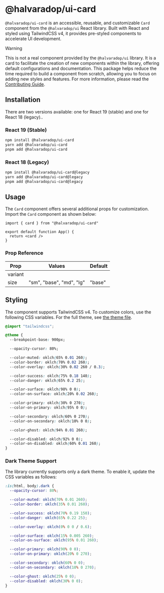 # @halvaradop/ui-card

`@halvaradop/ui-card` is an accessible, reusable, and customizable `Card` component from the `@halvaradop/ui` React library. Built with React and styled using TailwindCSS v4, it provides pre-styled components to accelerate UI development.

> [!WARNING]
> This is not a real component provided by the `@halvaradop/ui` library. It is a card to facilitate the creation of new components within the library, offering default configurations and documentation. This package helps reduce the time required to build a component from scratch, allowing you to focus on adding new styles and features. For more information, please read the [Contributing Guide](https://github.com/halvaradop/ui/blob/master/.github/CONTRIBUTING.md).

## Installation

There are two versions available: one for React 19 (stable) and one for React 18 (legacy)..

### React 19 (Stable)

```bash
npm install @halvaradop/ui-card
yarn add @halvaradop/ui-card
pnpm add @halvaradop/ui-card
```

### React 18 (Legacy)

```bash
npm install @halvaradop/ui-card@legacy
yarn add @halvaradop/ui-card@legacy
pnpm add @halvaradop/ui-card@legacy
```

## Usage

The `Card` component offers several additional props for customization. Import the `Card` component as shown below:

```tsx
import { card } from "@halvaradop/ui-card"

export default function App() {
  return <card />
}
```

### Prop Reference

| Prop    | Values                   | Default |
| ------- | ------------------------ | ------- |
| variant |                          |         |
| size    | "sm", "base", "md", "lg" | "base"  |

## Styling

The component supports TailwindCSS v4. To customize colors, use the following CSS variables. For the full theme, see [the theme file](https://github.com/halvaradop/ui/blob/master/tailwind.css).

```css
@import "tailwindcss";

@theme {
  --breakpoint-base: 900px;

  --opacity-cursor: 80%;

  --color-muted: oklch(65% 0.01 260);
  --color-border: oklch(70% 0.02 260);
  --color-overlay: oklch(30% 0.02 260 / 0.3);

  --color-success: oklch(75% 0.18 140);
  --color-danger: oklch(65% 0.2 25);

  --color-surface: oklch(98% 0 0);
  --color-on-surface: oklch(20% 0.02 260);

  --color-primary: oklch(30% 0 270);
  --color-on-primary: oklch(95% 0 0);

  --color-secondary: oklch(60% 0 270);
  --color-on-secondary: oklch(10% 0 0);

  --color-ghost: oklch(94% 0.01 260);

  --color-disabled: oklch(92% 0 0);
  --color-on-disabled: oklch(60% 0.01 260);
}
```

### Dark Theme Support

The library currently supports only a dark theme. To enable it, update the CSS variables as follows:

```css
:is(html, body).dark {
  --opacity-cursor: 80%;

  --color-muted: oklch(70% 0.01 260);
  --color-border: oklch(35% 0.01 260);

  --color-success: oklch(70% 0.19 150);
  --color-danger: oklch(65% 0.22 25);

  --color-overlay: oklch(0% 0 0 / 0.6);

  --color-surface: oklch(15% 0.005 260);
  --color-on-surface: oklch(95% 0.01 260);

  --color-primary: oklch(90% 0 0);
  --color-on-primary: oklch(20% 0 270);

  --color-secondary: oklch(60% 0 0);
  --color-on-secondary: oklch(10% 0 270);

  --color-ghost: oklch(25% 0 0);
  --color-disabled: oklch(30% 0 0);
}
```

